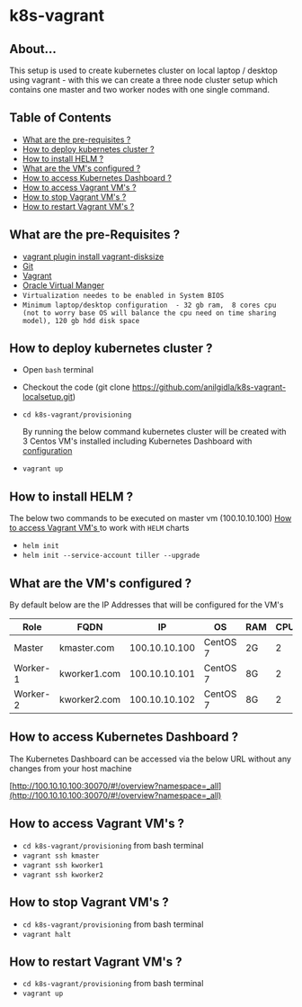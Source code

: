 # k8s-vagrant

## About...

This setup is used to create kubernetes cluster on  local laptop / desktop using vagrant - with this we can create a three node cluster setup which contains one master and two worker nodes with one single command.


## Table of Contents

* [What are the pre-requisites ?](#pre-requisites)
* [How to deploy kubernetes cluster ?](#deploy)
* [How to install HELM ?](#helm)
* [What are the VM's configured ?](#configuration)
* [How to access Kubernetes Dashboard ?](#dashboard)
* [How to access Vagrant VM's ?](#access)
* [How to stop Vagrant VM's ?](#stop)
* [How to restart Vagrant VM's ?](#restart)


<a id="pre-requisites"></a>
## What are the pre-Requisites ?
* [vagrant plugin install vagrant-disksize](https://github.com/sprotheroe/vagrant-disksize "vagrant plugin install vagrant-disksize")
* [Git](https://git-scm.com/downloads "Git")
* [Vagrant](https://www.vagrantup.com/downloads.html "Vagrant")
* [Oracle Virtual Manger](https://www.oracle.com/technetwork/server-storage/virtualbox/downloads/index.html "Oracle Virtual Manger")
* `Virtualization needes to be enabled in System BIOS`
* `Minimum laptop/desktop configuration  - 32 gb ram,  8 cores cpu (not to worry base OS will balance the cpu need on time sharing model), 120 gb hdd disk space`


<a id="deploy"></a>
## How to deploy kubernetes cluster ?
* Open `bash` terminal 
* Checkout the code  (git clone https://github.com/anilgidla/k8s-vagrant-localsetup.git) 
* `cd k8s-vagrant/provisioning` 
    
	By running the below command kubernetes cluster will be created with 3 Centos VM's installed including Kubernetes Dashboard with [configuration](#configuration)
* `vagrant up`



<a id="helm"></a>
## How to install HELM ?
The below two commands to be executed on master vm (100.10.10.100)  [How to access Vagrant VM's ](#access) to work with `HELM` charts  
* `helm init`
* `helm init --service-account tiller --upgrade`



<a id="configuration"></a>
## What are the VM's configured ?
By default below are the IP Addresses that will be configured for the VM's

|Role|FQDN|IP|OS|RAM|CPU|
|----|----|----|----|----|----|
|Master   |kmaster.com   |100.10.10.100|CentOS 7|2G|2|
|Worker-1|kworker1.com |100.10.10.101|CentOS 7|8G|2|
|Worker-2|kworker2.com |100.10.10.102|CentOS 7|8G|2|


<a id="dashboard"></a>
## How to access Kubernetes Dashboard ?
The Kubernetes Dashboard can be accessed via the below URL without any changes from your host machine

[http://100.10.10.100:30070/#!/overview?namespace=_all](http://100.10.10.100:30070/#!/overview?namespace=_all)


<a id="access"></a>
## How to access Vagrant VM's ?
* `cd k8s-vagrant/provisioning` from bash terminal
* `vagrant ssh kmaster`
* `vagrant ssh kworker1`
* `vagrant ssh kworker2`


<a id="stop"></a>
## How to stop Vagrant VM's ?
* `cd k8s-vagrant/provisioning` from bash terminal
* `vagrant halt`

<a id="restart"></a>
## How to restart Vagrant VM's ?
* `cd k8s-vagrant/provisioning` from bash terminal
* `vagrant up`